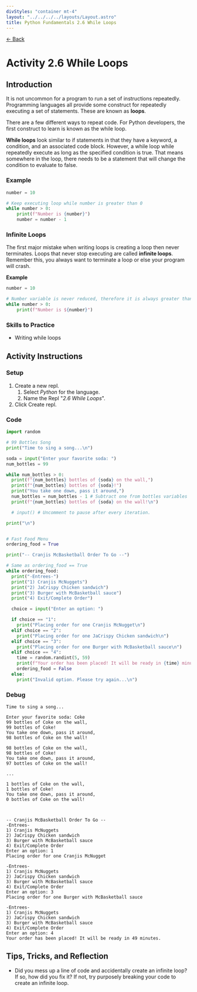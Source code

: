```yaml
---
divStyles: "container mt-4"
layout: "../../../../layouts/Layout.astro"
title: Python Fundamentals 2.6 While Loops
---
```


[← Back](/courses/python-fundamentals/)

# Activity 2.6 While Loops

## Introduction

It is not uncommon for a program to run a set of instructions repeatedly. Programming languages all provide some construct for repeatedly executing a set of statements. These are known as **loops**.

There are a few different ways to repeat code. For Python developers, the first construct to learn is known as the while loop.

**While loops** look similar to if statements in that they have a keyword, a condition, and an associated code block. However, a while loop while repeatedly execute as long as the specified condition is true. That means somewhere in the loop, there needs to be a statement that will change the condition to evaluate to false.

### Example

```python
number = 10

# Keep executing loop while number is greater than 0
while number > 0:
    print(f"Number is {number}")
    number = number - 1
```

### Infinite Loops

The first major mistake when writing loops is creating a loop then never terminates. Loops that never stop executing are called **infinite loops**. Remember this, you always want to terminate a loop or else your program will crash.

**Example**

```python
number = 10

# Number variable is never reduced, therefore it is always greater than 0
while number > 0:
    print(f"Number is ${number}")
```

### Skills to Practice

- Writing while loops

## Activity Instructions

### Setup

1. Create a new repl.
   1. Select _Python_ for the language.
   2. Name the Repl "_2.6 While Loops_".
2. Click Create repl.

### Code

```python
import random

# 99 Bottles Song
print("Time to sing a song...\n")

soda = input("Enter your favorite soda: ")
num_bottles = 99

while num_bottles > 0:
  print(f"{num_bottles} bottles of {soda} on the wall,")
  print(f"{num_bottles} bottles of {soda}!")
  print("You take one down, pass it around,")
  num_bottles = num_bottles - 1 # Subtract one from bottles variables
  print(f"{num_bottles} bottles of {soda} on the wall!\n")

  # input() # Uncomment to pause after every iteration.

print("\n")


# Fast Food Menu
ordering_food = True

print("-- Cranjis McBasketball Order To Go --")

# Same as ordering_food == True
while ordering_food:
  print("-Entrees-")
  print("1) Cranjis McNuggets")
  print("2) JaCrispy Chicken sandwich")
  print("3) Burger with McBasketball sauce")
  print("4) Exit/Complete Order")

  choice = input("Enter an option: ")

  if choice == "1":
    print("Placing order for one Cranjis McNugget\n")
  elif choice == "2":
    print("Placing order for one JaCrispy Chicken sandwich\n")
  elif choice == "3":
    print("Placing order for one Burger with McBasketball sauce\n")
  elif choice == "4":
    time = random.randint(5, 59)
    print(f"Your order has been placed! It will be ready in {time} minutes.")
    ordering_food = False
  else:
    print("Invalid option. Please try again...\n")
```

### Debug

```
Time to sing a song...

Enter your favorite soda: Coke
99 bottles of Coke on the wall,
99 bottles of Coke!
You take one down, pass it around,
98 bottles of Coke on the wall!

98 bottles of Coke on the wall,
98 bottles of Coke!
You take one down, pass it around,
97 bottles of Coke on the wall!

...

1 bottles of Coke on the wall,
1 bottles of Coke!
You take one down, pass it around,
0 bottles of Coke on the wall!



-- Cranjis McBasketball Order To Go --
-Entrees-
1) Cranjis McNuggets
2) JaCrispy Chicken sandwich
3) Burger with McBasketball sauce
4) Exit/Complete Order
Enter an option: 1
Placing order for one Cranjis McNugget

-Entrees-
1) Cranjis McNuggets
2) JaCrispy Chicken sandwich
3) Burger with McBasketball sauce
4) Exit/Complete Order
Enter an option: 3
Placing order for one Burger with McBasketball sauce

-Entrees-
1) Cranjis McNuggets
2) JaCrispy Chicken sandwich
3) Burger with McBasketball sauce
4) Exit/Complete Order
Enter an option: 4
Your order has been placed! It will be ready in 49 minutes.
```

## Tips, Tricks, and Reflection

- Did you mess up a line of code and accidentally create an infinite loop? If so, how did you fix it? If not, try purposely breaking your code to create an infinite loop.
